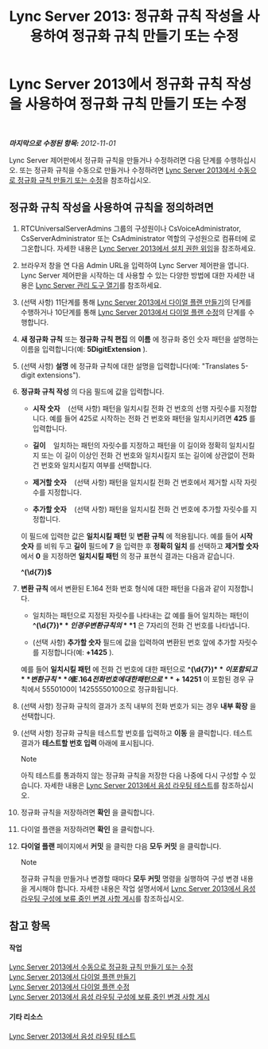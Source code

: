 ﻿---
title: 'Lync Server 2013: 정규화 규칙 작성을 사용하여 정규화 규칙 만들기 또는 수정'
TOCTitle: 정규화 규칙 작성을 사용하여 정규화 규칙 만들기 또는 수정
ms:assetid: e8547d7b-f74d-4a73-9a7d-df20d7a87fcd
ms:mtpsurl: https://technet.microsoft.com/ko-kr/library/Gg399036(v=OCS.15)
ms:contentKeyID: 49305382
ms.date: 08/24/2015
mtps_version: v=OCS.15
ms.translationtype: HT
---

# Lync Server 2013에서 정규화 규칙 작성을 사용하여 정규화 규칙 만들기 또는 수정

 

_**마지막으로 수정된 항목:** 2012-11-01_

Lync Server 제어판에서 정규화 규칙을 만들거나 수정하려면 다음 단계를 수행하십시오. 또는 정규화 규칙을 수동으로 만들거나 수정하려면 [Lync Server 2013에서 수동으로 정규화 규칙 만들기 또는 수정](lync-server-2013-create-or-modify-a-normalization-rule-manually.md)을 참조하십시오.

## 정규화 규칙 작성을 사용하여 규칙을 정의하려면

1.  RTCUniversalServerAdmins 그룹의 구성원이나 CsVoiceAdministrator, CsServerAdministrator 또는 CsAdministrator 역할의 구성원으로 컴퓨터에 로그온합니다. 자세한 내용은 [Lync Server 2013에서 설치 권한 위임](lync-server-2013-delegate-setup-permissions.md)을 참조하세요.

2.  브라우저 창을 연 다음 Admin URL을 입력하여 Lync Server 제어판을 엽니다. Lync Server 제어판을 시작하는 데 사용할 수 있는 다양한 방법에 대한 자세한 내용은 [Lync Server 관리 도구 열기](lync-server-2013-open-lync-server-administrative-tools.md)를 참조하세요.

3.  (선택 사항) 11단계를 통해 [Lync Server 2013에서 다이얼 플랜 만들기](lync-server-2013-create-a-dial-plan.md)의 단계를 수행하거나 10단계를 통해 [Lync Server 2013에서 다이얼 플랜 수정](lync-server-2013-modify-a-dial-plan.md)의 단계를 수행합니다.

4.  **새 정규화 규칙** 또는 **정규화 규칙 편집** 의 **이름** 에 정규화 중인 숫자 패턴을 설명하는 이름을 입력합니다(예: **5DigitExtension** ).

5.  (선택 사항) **설명** 에 정규화 규칙에 대한 설명을 입력합니다(예: "Translates 5-digit extensions").

6.  **정규화 규칙 작성** 의 다음 필드에 값을 입력합니다.
    
      - **시작 숫자**    (선택 사항) 패턴을 일치시킬 전화 건 번호의 선행 자릿수를 지정합니다. 예를 들어 425로 시작하는 전화 건 번호와 패턴을 일치시키려면 **425** 를 입력합니다.
    
      - **길이**    일치하는 패턴의 자릿수를 지정하고 패턴을 이 길이와 정확히 일치시킬지 또는 이 길이 이상인 전화 건 번호와 일치시킬지 또는 길이에 상관없이 전화 건 번호와 일치시킬지 여부를 선택합니다.
    
      - **제거할 숫자**    (선택 사항) 패턴을 일치시킬 전화 건 번호에서 제거할 시작 자릿수를 지정합니다.
    
      - **추가할 숫자**    (선택 사항) 패턴을 일치시킬 전화 건 번호에 추가할 자릿수를 지정합니다.
    
    이 필드에 입력한 값은 **일치시킬 패턴** 및 **변환 규칙** 에 적용됩니다. 예를 들어 **시작 숫자** 를 비워 두고 **길이** 필드에 **7** 을 입력한 후 **정확히 일치** 를 선택하고 **제거할 숫자** 에서 **0** 을 지정하면 **일치시킬 패턴** 의 정규 표현식 결과는 다음과 같습니다.
    
    **^(\\d{7})$**

7.  **변환 규칙** 에서 변환된 E.164 전화 번호 형식에 대한 패턴을 다음과 같이 지정합니다.
    
      - 일치하는 패턴으로 지정된 자릿수를 나타내는 값 예를 들어 일치하는 패턴이 **^(\\d{7})$** 인 경우 변환 규칙의 **$1** 은 7자리의 전화 건 번호를 나타냅니다.
    
      - (선택 사항) **추가할 숫자** 필드에 값을 입력하여 변환된 번호 앞에 추가할 자릿수를 지정합니다(예: **+1425** ).
    
    예를 들어 **일치시킬 패턴** 에 전화 건 번호에 대한 패턴으로 **^(\\d{7})$** 이 포함되고 **변환 규칙** 에 E.164 전화 번호에 대한 패턴으로 **+1425$1** 이 포함된 경우 규칙에서 5550100이 14255550100으로 정규화됩니다.

8.  (선택 사항) 정규화 규칙의 결과가 조직 내부의 전화 번호가 되는 경우 **내부 확장** 을 선택합니다.

9.  (선택 사항) 정규화 규칙을 테스트할 번호를 입력하고 **이동** 을 클릭합니다. 테스트 결과가 **테스트할 번호 입력** 아래에 표시됩니다.
    

    > [!NOTE]
    > 아직 테스트를 통과하지 않는 정규화 규칙을 저장한 다음 나중에 다시 구성할 수 있습니다. 자세한 내용은 <A href="lync-server-2013-test-voice-routing.md">Lync Server 2013에서 음성 라우팅 테스트</A>를 참조하십시오.



10. 정규화 규칙을 저장하려면 **확인** 을 클릭합니다.

11. 다이얼 플랜을 저장하려면 **확인** 을 클릭합니다.

12. **다이얼 플랜** 페이지에서 **커밋** 을 클릭한 다음 **모두 커밋** 을 클릭합니다.
    

    > [!NOTE]
    > 정규화 규칙을 만들거나 변경할 때마다 <STRONG>모두 커밋</STRONG> 명령을 실행하여 구성 변경 내용을 게시해야 합니다. 자세한 내용은 작업 설명서에서 <A href="lync-server-2013-publish-pending-changes-to-the-voice-routing-configuration.md">Lync Server 2013에서 음성 라우팅 구성에 보류 중인 변경 사항 게시</A>를 참조하십시오.



## 참고 항목

#### 작업

[Lync Server 2013에서 수동으로 정규화 규칙 만들기 또는 수정](lync-server-2013-create-or-modify-a-normalization-rule-manually.md)  
[Lync Server 2013에서 다이얼 플랜 만들기](lync-server-2013-create-a-dial-plan.md)  
[Lync Server 2013에서 다이얼 플랜 수정](lync-server-2013-modify-a-dial-plan.md)  
[Lync Server 2013에서 음성 라우팅 구성에 보류 중인 변경 사항 게시](lync-server-2013-publish-pending-changes-to-the-voice-routing-configuration.md)  

#### 기타 리소스

[Lync Server 2013에서 음성 라우팅 테스트](lync-server-2013-test-voice-routing.md)

